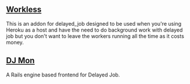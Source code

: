 ## [Workless](https://github.com/lostboy/workless)

This is an addon for delayed_job designed to be used when you're using Heroku as a host and have the need to do background work with delayed job but you don't want to leave the workers running all the time as it costs money.

## [DJ Mon](https://github.com/akshayrawat/dj_mon)

A Rails engine based frontend for Delayed Job.